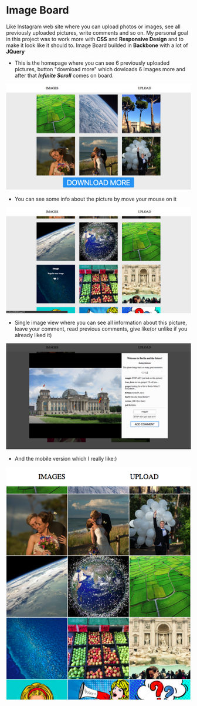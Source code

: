 Image Board
=========================

Like Instagram web site where you can upload photos or images, see all previously uploaded pictures, write comments and so on. My personal goal in this project was to work more with **CSS** and **Responsive Design** and to make it look like it should to. Image Board builded in **Backbone** with a lot of **JQuery**

* This is the homepage where you can see 6 previously uploaded pictures, button "download more" which dowloads 6 images more and after that ***Infinite Scroll*** comes on board.

![homepage](https://github.com/SugakWlad/image_board/blob/master/screenshots/main_screen.png)

* You can see some info about the picture by move your mouse on it 

![signature](https://github.com/SugakWlad/image_board/blob/master/screenshots/foto_info_hover.png)

* Single image view where you can see all information about this picture, leave your comment, read previous comments, give like(or unlike if you already liked it)

![other signers](https://github.com/SugakWlad/image_board/blob/master/screenshots/single_picture.png)

* And the mobile version which I really like:)

![other signers](https://github.com/SugakWlad/image_board/blob/master/screenshots/mobile_version.png)

